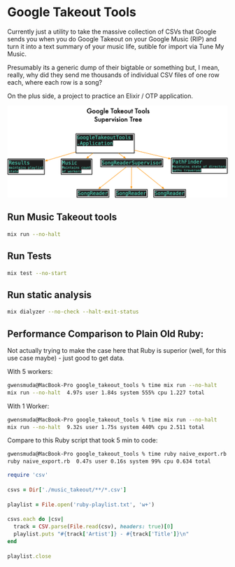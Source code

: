 # Google Takeout Tools

Currently just a utility to take the massive collection of CSVs that Google sends you when you do Google Takeout on your Google Music (RIP) and turn it into a text summary of your music life, sutible for import via Tune My Music.

Presumably its a generic dump of their bigtable or something but, I mean, really, why did they send me thousands of individual CSV files of one row each, where each row is a song?

On the plus side, a project to practice an Elixir / OTP application.

![Supervision Tree](supervision_tree.png)

## Run Music Takeout tools

```bash
mix run --no-halt
```

## Run Tests

```bash
mix test --no-start
```

## Run static analysis

```bash
mix dialyzer --no-check --halt-exit-status
```

## Performance Comparison to Plain Old Ruby:

Not actually trying to make the case here that Ruby is superior (well, for this use case maybe) - just good to get data.

With 5 workers:

```bash
gwensmuda@MacBook-Pro google_takeout_tools % time mix run --no-halt   
mix run --no-halt  4.97s user 1.84s system 555% cpu 1.227 total
```

With 1 Worker:

```bash
gwensmuda@MacBook-Pro google_takeout_tools % time mix run --no-halt
mix run --no-halt  9.32s user 1.75s system 440% cpu 2.511 total
```

Compare to this Ruby script that took 5 min to code:

```bash
gwensmuda@MacBook-Pro google_takeout_tools % time ruby naive_export.rb 
ruby naive_export.rb  0.47s user 0.16s system 99% cpu 0.634 total
```

```ruby
require 'csv'

csvs = Dir['./music_takeout/**/*.csv']

playlist = File.open('ruby-playlist.txt', 'w+')

csvs.each do |csv|
  track = CSV.parse(File.read(csv), headers: true)[0]
  playlist.puts "#{track['Artist']} - #{track['Title']}\n"
end

playlist.close
```
